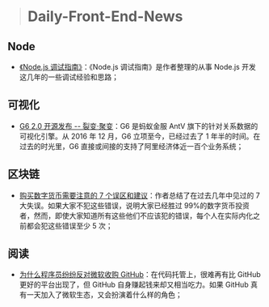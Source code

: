 > # Daily-Front-End-News

## Node

- [《Node.js 调试指南》](https://github.com/nswbmw/node-in-debugging)：《Node.js 调试指南》是作者整理的从事 Node.js 开发这几年的一些调试经验和思路；

## 可视化

- [G6 2.0 开源发布 -- 裂变·聚变](https://zhuanlan.zhihu.com/p/37751594)：G6 是蚂蚁金服 AntV 旗下的针对关系数据的可视化引擎。从 2016 年 12 月，G6 立项至今，已经过去了 1 年半的时间。在过去的时光里，G6 直接或间接的支持了阿里经济体近一百个业务系统；

## 区块链

- [购买数字货币需要注意的 7 个误区和建议](https://zhuanlan.zhihu.com/p/37747010)：作者总结了在过去几年中见过的 7 大失误。如果大家不犯这些错误，说明大家已经胜过 99%的数字货币投资者，然而，即使大家知道所有这些他们不应该犯的错误，每个人在实际内化之前都会犯这些错误至少 5 次；

## 阅读

- [为什么程序员纷纷反对微软收购 GitHub](http://t.cn/RB2PZGR)：在代码托管上，很难再有比 GitHub 更好的平台出现了，但 GitHub 自身赚起钱来却又相当吃力。如果 GitHub 真有一天加入了微软生态，又会扮演着什么样的角色；
